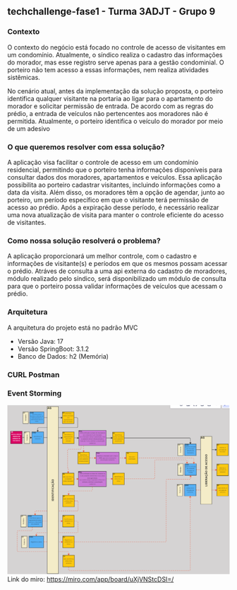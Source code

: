 ## techchallenge-fase1 - Turma 3ADJT - Grupo 9

### Contexto

O contexto do negócio está focado no controle de acesso de visitantes em um condomínio. Atualmente, o síndico realiza
o cadastro das informações do morador, mas esse registro serve apenas para a gestão condominial. O porteiro não tem
acesso a essas informações, nem realiza atividades sistêmicas.

No cenário atual, antes da implementação da solução proposta, o porteiro identifica qualquer visitante na portaria ao
ligar para o apartamento do morador e solicitar permissão de entrada. De acordo com as regras do prédio, a entrada de
veículos não pertencentes aos moradores não é permitida. Atualmente, o porteiro identifica o veículo do morador por
meio de um adesivo

### O que queremos resolver com essa solução?

A aplicação visa facilitar o controle de acesso em um condomínio residencial, permitindo que o porteiro tenha
informações disponíveis para consultar dados dos moradores, apartamentos e veículos. Essa aplicação possibilita ao
porteiro cadastrar visitantes, incluindo informações como a data da visita. Além disso, os moradores têm a opção
de agendar, junto ao porteiro, um período específico em que o visitante terá permissão de acesso ao prédio.
Após a expiração desse período, é necessário realizar uma nova atualização de visita para manter o controle eficiente
do acesso de visitantes.

### Como nossa solução resolverá o problema?

A aplicação proporcionará um melhor controle, com o cadastro e informações de visitante(s) e períodos em que
os mesmos possam acessar o prédio. Atráves de consulta a uma api externa do cadastro de moradores, módulo realizado
pelo síndico, será disponibilizado um módulo de consulta para que o porteiro possa validar informações de veículos
que acessam o prédio.

### Arquitetura
A arquitetura do projeto está no padrão MVC
- Versão Java: 17
- Versão SpringBoot: 3.1.2
- Banco de Dados: h2 (Memória)

### CURL Postman

### Event Storming
![eventStorming.png](src%2Fmain%2Fresources%2FeventStorming.png)
Link do miro: https://miro.com/app/board/uXjVNStcDSI=/